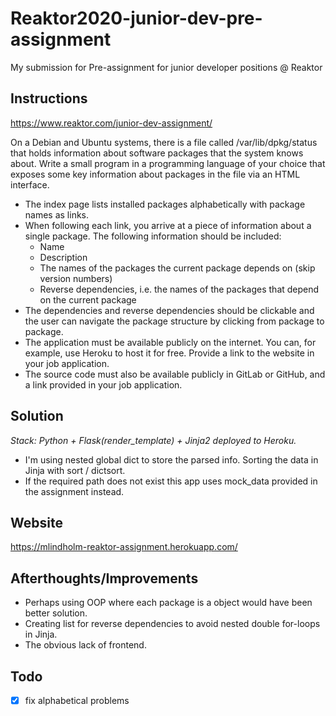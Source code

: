 # Reaktor2020-junior-dev-pre-assignment
My submission for Pre-assignment for junior developer positions @ Reaktor

## Instructions
https://www.reaktor.com/junior-dev-assignment/

On a Debian and Ubuntu systems, there is a file called /var/lib/dpkg/status that holds information about software packages that the system knows about. Write a small program in a programming language of your choice that exposes some key information about packages in the file via an HTML interface.

- The index page lists installed packages alphabetically with package names as links.
- When following each link, you arrive at a piece of information about a single package. The following information should be included:
  * Name
  * Description
  * The names of the packages the current package depends on (skip version numbers)
  * Reverse dependencies, i.e. the names of the packages that depend on the current package
- The dependencies and reverse dependencies should be clickable and the user can navigate the package structure by clicking from package to package.
- The application must be available publicly on the internet. You can, for example, use Heroku to host it for free. Provide a link to the website in your job application.
- The source code must also be available publicly in GitLab or GitHub, and a link provided in your job application.

## Solution

_Stack: Python + Flask(render_template) + Jinja2 deployed to Heroku._

- I'm using nested global dict to store the parsed info. Sorting the data in Jinja with sort / dictsort.
- If the required path does not exist this app uses mock_data provided in the assignment instead.

## Website

https://mlindholm-reaktor-assignment.herokuapp.com/

## Afterthoughts/Improvements

- Perhaps using OOP where each package is a object would have been better solution.
- Creating list for reverse dependencies to avoid nested double for-loops in Jinja.
- The obvious lack of frontend.

## Todo

- [x] fix alphabetical problems
